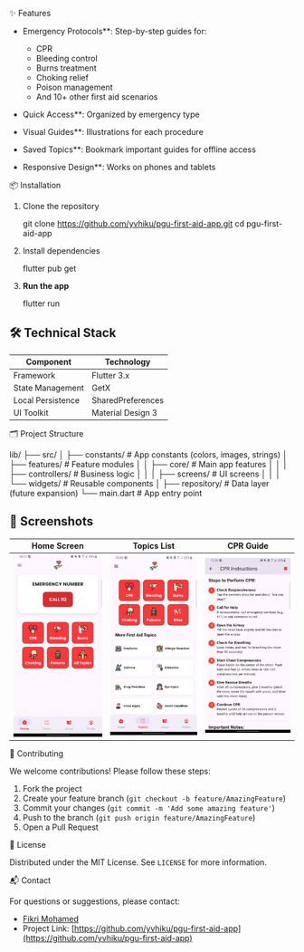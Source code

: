 
✨ Features

- Emergency Protocols**: Step-by-step guides for:
  - CPR
  - Bleeding control
  - Burns treatment
  - Choking relief
  - Poison management
  - And 10+ other first aid scenarios

- Quick Access**: Organized by emergency type
- Visual Guides**: Illustrations for each procedure
- Saved Topics**: Bookmark important guides for offline access
- Responsive Design**: Works on phones and tablets

📦 Installation

1. Clone the repository

   git clone https://github.com/yvhiku/pgu-first-aid-app.git
   cd pgu-first-aid-app

2. Install dependencies

   flutter pub get

3. **Run the app**

   flutter run


## 🛠️ Technical Stack

| Component           | Technology               |
|---------------------|--------------------------|
| Framework           | Flutter 3.x              |
| State Management    | GetX                     |
| Local Persistence   | SharedPreferences        |
| UI Toolkit          | Material Design 3        |

🗂 Project Structure


lib/
├── src/
│   ├── constants/          # App constants (colors, images, strings)
│   ├── features/           # Feature modules
│   │   ├── core/           # Main app features
│   │   │   ├── controllers/  # Business logic
│   │   │   ├── screens/      # UI screens
│   │   │   └── widgets/     # Reusable components
│   ├── repository/         # Data layer (future expansion)
└── main.dart               # App entry point


## 📸 Screenshots

| Home Screen | Topics List | CPR Guide |
|-------------|-------------|-----------|
| ![Home](assets/screenshots/homescreen.png) | ![Topics](assets/screenshots/topicsscreen.png) | ![CPR](assets/screenshots/cprscreen.png) |

🤝 Contributing

We welcome contributions! Please follow these steps:

1. Fork the project
2. Create your feature branch (`git checkout -b feature/AmazingFeature`)
3. Commit your changes (`git commit -m 'Add some amazing feature'`)
4. Push to the branch (`git push origin feature/AmazingFeature`)
5. Open a Pull Request

📜 License

Distributed under the MIT License. See `LICENSE` for more information.

📬 Contact

For questions or suggestions, please contact:
- [Fikri Mohamed](mailto:your.yvhiku@yandex.ru)
- Project Link: [https://github.com/yvhiku/pgu-first-aid-app](https://github.com/yvhiku/pgu-first-aid-app)
